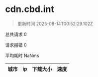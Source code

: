 
  # cdn.cbd.int

  > 更新时间 2025-08-14T00:52:29.102Z
  
  总共请求 0

  请求报错 0

  平均耗时 NaNms

|城市|ip|下载大小|速度|
|-----|----------|---|---|

  